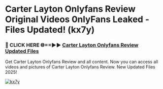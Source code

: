 # Carter Layton Onlyfans Review Original Videos 0nlyFans Leaked - Files Updated! (kx7y)

<h3>🔴 CLICK HERE 🌐==►► <a href="https://tinyurl.com/2jnfzry5" rel="nofollow">Carter Layton Onlyfans Review Updated Files</a></h3>

Get Carter Layton Onlyfans Review and all content. Now you can access all videos and pictures of Carter Layton Onlyfans Review. New Updated Files 2025!

[![kx7y](https://i.imgur.com/GyGTBgg.gif)](https://tinyurl.com/2jnfzry5)
